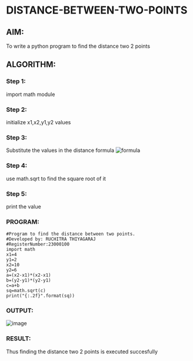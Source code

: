 # DISTANCE-BETWEEN-TWO-POINTS

## AIM:
To write a python program to find the distance two 2 points
## ALGORITHM:
### Step 1: 
import math module
### Step 2: 
initialize x1,x2,y1,y2 values
### Step 3: 
Substitute the values in the distance formula  ![formula](/formula.JPG)
### Step 4: 
use math.sqrt to find the square root of it
### Step 5: 
print the value
### PROGRAM:
~~~
#Program to find the distance between two points.
#Developed by: RUCHITRA THIYAGARAJ
#RegisterNumber:23000100
import math
x1=4
y1=2
x2=10
y2=6
a=(x2-x1)*(x2-x1)
b=(y2-y1)*(y2-y1)
c=a+b
sq=math.sqrt(c)
print("{:.2f}".format(sq))
~~~


### OUTPUT:
![image](https://github.com/RuchitraThiyagaraj/DISTANCE-BETWEEN-TWO-POINTS/assets/154776996/e0837ba9-dc27-484e-9f8f-055c5bc10fd6)


### RESULT:
Thus finding the distance two 2 points is executed succesfully 
